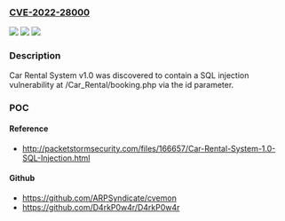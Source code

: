 ### [CVE-2022-28000](https://cve.mitre.org/cgi-bin/cvename.cgi?name=CVE-2022-28000)
![](https://img.shields.io/static/v1?label=Product&message=n%2Fa&color=blue)
![](https://img.shields.io/static/v1?label=Version&message=n%2Fa&color=blue)
![](https://img.shields.io/static/v1?label=Vulnerability&message=n%2Fa&color=brighgreen)

### Description

Car Rental System v1.0 was discovered to contain a SQL injection vulnerability at /Car_Rental/booking.php via the id parameter.

### POC

#### Reference
- http://packetstormsecurity.com/files/166657/Car-Rental-System-1.0-SQL-Injection.html

#### Github
- https://github.com/ARPSyndicate/cvemon
- https://github.com/D4rkP0w4r/D4rkP0w4r

